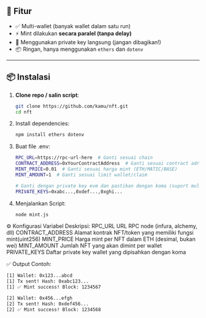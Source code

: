 ## 🚀 Fitur

- ✅ Multi-wallet (banyak wallet dalam satu run)
- ⚡ Mint dilakukan **secara paralel (tanpa delay)**
- 🔐 Menggunakan private key langsung (jangan dibagikan!)
- 📦 Ringan, hanya menggunakan `ethers` dan `dotenv`

---

## 📦 Instalasi

1. **Clone repo / salin script**:
   ```bash
   git clone https://github.com/kamu/nft.git
   cd nft
2. Install dependencies:
   ```bash
   npm install ethers dotenv
3. Buat file .env:
   ```bash
   RPC_URL=https://rpc-url-here  # Ganti sesuai chain
   CONTRACT_ADDRESS=0xYourContractAddress  # Ganti sesuai contract adrress nft
   MINT_PRICE=0.01  # Ganti sesuai harga mint (ETH/MATIC/BASE)
   MINT_AMOUNT=1  # Ganti sesuai limit wallet/claim

   # Ganti dengan private key evm dan pastikan dengan koma (suport multi wallet)
   PRIVATE_KEYS=0xabc...,0xdef...,0xghi...
4. Menjalankan Script:
   ```bash
   node mint.js
⚙️ Konfigurasi Variabel	Deskripsi: 
RPC_URL	URL RPC node (infura, alchemy, dll)
CONTRACT_ADDRESS	Alamat kontrak NFT/token yang memiliki fungsi mint(uint256)
MINT_PRICE	Harga mint per NFT dalam ETH (desimal, bukan wei)
MINT_AMOUNT	Jumlah NFT yang akan dimint per wallet
PRIVATE_KEYS	Daftar private key wallet yang dipisahkan dengan koma

✅ Output Contoh:
   ```bash
   [1] Wallet: 0x123...abcd
[1] Tx sent! Hash: 0xabc123...
[1] ✅ Mint success! Block: 1234567

[2] Wallet: 0x456...efgh
[2] Tx sent! Hash: 0xdef456...
[2] ✅ Mint success! Block: 1234568

